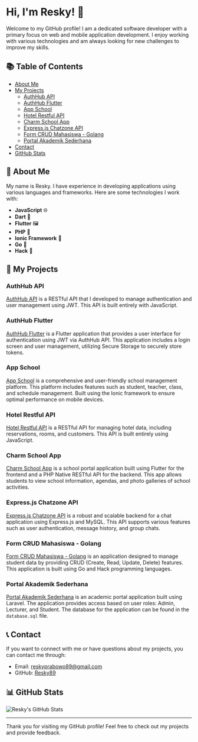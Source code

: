 # Hi, I'm Resky! 👋

Welcome to my GitHub profile! I am a dedicated software developer with a primary focus on web and mobile application development. I enjoy working with various technologies and am always looking for new challenges to improve my skills.

## 📚 Table of Contents

- [About Me](#about-me)
- [My Projects](#my-projects)
  - [AuthHub API](#authhub-api)
  - [AuthHub Flutter](#authhub-flutter)
  - [App School](#app-school)
  - [Hotel Restful API](#hotel-restful-api)
  - [Charm School App](#charm-school-app)
  - [Express.js Chatzone API](#expressjs-chatzone-api)
  - [Form CRUD Mahasiswa - Golang](#form-crud-mahasiswa---golang)
  - [Portal Akademik Sederhana](#portal-akademik-sederhana)
- [Contact](#contact)
- [GitHub Stats](#github-stats)

## 📖 About Me

My name is Resky. I have experience in developing applications using various languages and frameworks. Here are some technologies I work with:

- **JavaScript** 🌐
- **Dart** 🎯
- **Flutter** 🖼️
- **PHP** 🐘
- **Ionic Framework** 📱
- **Go** 🐹
- **Hack** 🔨

## 💼 My Projects

### AuthHub API

[AuthHub API](https://github.com/Resky89/authhub-api) is a RESTful API that I developed to manage authentication and user management using JWT. This API is built entirely with JavaScript.

### AuthHub Flutter

[AuthHub Flutter](https://github.com/Resky89/authhub-flutter) is a Flutter application that provides a user interface for authentication using JWT via AuthHub API. This application includes a login screen and user management, utilizing Secure Storage to securely store tokens.

### App School

[App School](https://github.com/Resky89/app-school) is a comprehensive and user-friendly school management platform. This platform includes features such as student, teacher, class, and schedule management. Built using the Ionic framework to ensure optimal performance on mobile devices.

### Hotel Restful API

[Hotel Restful API](https://github.com/Resky89/hotel-restful-api) is a RESTful API for managing hotel data, including reservations, rooms, and customers. This API is built entirely using JavaScript.

### Charm School App

[Charm School App](https://github.com/Resky89/charm-school-app) is a school portal application built using Flutter for the frontend and a PHP Native RESTful API for the backend. This app allows students to view school information, agendas, and photo galleries of school activities.

### Express.js Chatzone API

[Express.js Chatzone API](https://github.com/Resky89/express.js-chatzone-api) is a robust and scalable backend for a chat application using Express.js and MySQL. This API supports various features such as user authentication, message history, and group chats.

### Form CRUD Mahasiswa - Golang

[Form CRUD Mahasiswa - Golang](https://github.com/Resky89/form-crud-mahasiswa-GOLANG) is an application designed to manage student data by providing CRUD (Create, Read, Update, Delete) features. This application is built using Go and Hack programming languages.

### Portal Akademik Sederhana

[Portal Akademik Sederhana](https://github.com/Resky89/portal-academic) is an academic portal application built using Laravel. The application provides access based on user roles: Admin, Lecturer, and Student. The database for the application can be found in the `database.sql` file.

## 📞 Contact

If you want to connect with me or have questions about my projects, you can contact me through:

- Email: [reskyprabowo89@gmail.com](mailto:reskyprabowo89@gmail.com)
- GitHub: [Resky89](https://github.com/Resky89)

## 📊 GitHub Stats

![Resky's GitHub Stats](https://github-readme-stats.vercel.app/api?username=Resky89&show_icons=true&theme=radical)

---

Thank you for visiting my GitHub profile! Feel free to check out my projects and provide feedback.
